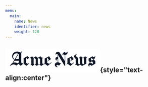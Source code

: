 ```yaml
---
menu:
  main:
    name: News
    identifier: news
    weight: 120
---
```


## ![News](news.png){style="text-align:center"}
